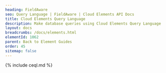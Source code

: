 ```yaml
---
heading: FieldAware
seo: Query Language | FieldAware | Cloud Elements API Docs
title: Cloud Elements Query Language
description: Make database queries using Cloud Elements Query Language.
layout: docs
breadcrumbs: /docs/elements.html
elementId: 1062
parent: Back to Element Guides
order: 45
sitemap: false
---
```


{% include ceql.md %}

